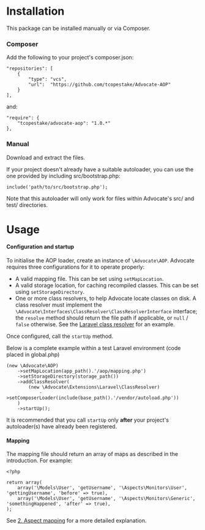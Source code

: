# Installation

This package can be installed manually or via Composer.

### Composer

Add the following to your project's composer.json:

    "repositories": [
        {
            "type": "vcs",
            "url":  "https://github.com/tcopestake/Advocate-AOP"
        }
    ],

and:

    "require": {
        "tcopestake/advocate-aop": "1.0.*"
    },

### Manual

Download and extract the files.

If your project doesn't already have a suitable autoloader, you can use the one provided by including src/bootstrap.php:

    include('path/to/src/bootstrap.php');

Note that this autoloader will only work for files within Advocate's src/ and test/ directories.

# Usage

#### Configuration and startup

To initialise the AOP loader, create an instance of `\Advocate\AOP`. Advocate requires three configurations for it to operate properly:

* A valid mapping file. This can be set using `setMapLocation`.
* A valid storage location, for caching recompiled classes. This can be set using `setStorageDirectory`.
* One or more class resolvers, to help Advocate locate classes on disk. A class resolver must implement the `\Advocate\Interfaces\ClassResolver\ClassResolverInterface` interface; the `resolve` method should return the file path if applicable, or `null` / `false` otherwise. See the [Laravel class resolver](https://github.com/tcopestake/Advocate-Laravel) for an example.

Once configured, call the `startUp` method.

Below is a complete example within a test Laravel environment (code placed in global.php)

    (new \Advocate\AOP)
        ->setMapLocation(app_path().'/aop/mapping.php')
        ->setStorageDirectory(storage_path())
        ->addClassResolver(
            (new \Advocate\Extensions\Laravel\ClassResolver)
                ->setComposerLoader(include(base_path().'/vendor/autoload.php'))
        )
        ->startUp();

It is recommended that you call `startUp` only **after** your project's autoloader(s) have already been registered.

#### Mapping

The mapping file should return an array of maps as described in the introduction. For example:

    <?php

    return array(
        array('\Models\User', 'getUsername', '\Aspects\Monitors\User', 'gettingUsername', 'before' => true),
        array('\Models\User', 'getUsername', '\Aspects\Monitors\Generic', 'somethingHappened', 'after' => true),
    );

See [2. Aspect mapping](https://github.com/tcopestake/Advocate-AOP/blob/1.0/doc/02_Aspect_Mapping.md) for a more detailed explanation.